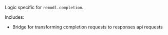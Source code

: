 Logic specific for `remodl.completion`. 

Includes:
- Bridge for transforming completion requests to responses api requests